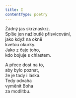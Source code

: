 ```yaml
---
title: I
contentType: poetry
---
```


<section>

Žádný jas skrznaskrz.  
Spíše jen nažloutlé přisvicování,  
jako když na okně  
kvetou okurky.  
Jako z čaje toho,  
kdo bojuje s chlastem.

A přece dost na to,  
aby bylo poznat,  
že je tady i láska.  
Tedy odvaha  
vyměnit Boha  
za modlitbu.

</section>
